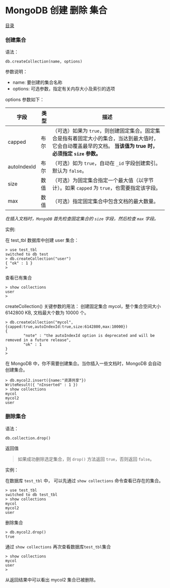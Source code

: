 # 						MongoDB 创建 删除 集合

[目录](README.md)

### 创建集合

语法：
```mongodb
db.createCollection(name, options)
```

参数说明：
* name: 要创建的集合名称
* options: 可选参数，指定有关内存大小及索引的选项

options 参数如下：

|字段 		|类型 	|描述
|-----------|-------|---------------------------------------
|capped 	|布尔 	|（可选）如果为 `true`，则创建固定集合。固定集合是指有着固定大小的集合，当达到最大值时，它会自动覆盖最早的文档。 **当该值为 true 时，必须指定 `size` 参数。**
|autoIndexId 	|布尔 	|（可选）如为 `true`，自动在 `_id` 字段创建索引。默认为 `false`。
|size 			|数值 	|（可选）为固定集合指定一个最大值（以字节计）。如果 `capped` 为 `true`，也需要指定该字段。
|max 			|数值 	|（可选）指定固定集合中包含文档的最大数量。

_在插入文档时，`MongoDB` 首先检查固定集合的 `size` 字段，然后检查 `max` 字段。_

实例:

在 test_tbl 数据库中创建 user 集合：
```mongodb
> use test_tbl
switched to db test
> db.createCollection("user")
{ "ok" : 1 }
>
```

查看已有集合
```mongodb
> show collections
user
>
```

createCollection() 关键参数的用法：
创建固定集合 mycol，整个集合空间大小 6142800 KB, 文档最大个数为 10000 个。

```mongodb
> db.createCollection("mycol",{capped:true,autoIndexId:true,size:6142800,max:10000})
{
        "note" : "the autoIndexId option is deprecated and will be removed in a future release",
        "ok" : 1
}
>
```
在 MongoDB 中，你不需要创建集合。当你插入一些文档时，MongoDB 会自动创建集合。

```mongodb
> db.mycol2.insert({name:"资源共享"})
WriteResult({ "nInserted" : 1 })
> show collections
mycol
mycol2
user
```

### 删除集合

语法：

```mongodb
db.collection.drop()
```

返回值

> 如果成功删除选定集合，则 `drop()` 方法返回 `true`，否则返回 `false`。

实例：

在数据库 `test_tbl` 中， 可以先通过 `show collections` 命令查看已存在的集合。
```mongodb
> use test_tbl
switched to db test_tbl
> show collections
mycol
mycol2
user
```
删除集合
```mongodb
> db.mycol2.drop()
true
```
通过 `show collections` 再次查看数据库`test_tbl`集合
```mongodb
> show collections
mycol
user
>
```

从返回结果中可以看出 mycol2 集合已被删除。


<a href="" style="float: right;"></a>